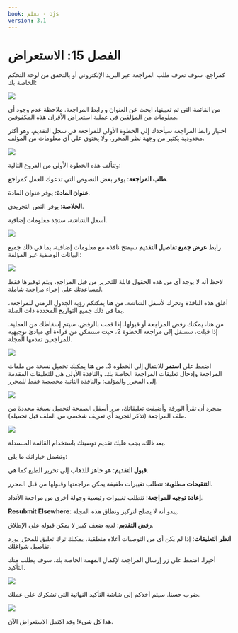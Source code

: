 ```yaml
---
book: تعلم - ojs
version: 3.1
---
```


# الفصل 15: الاستعراض

كمراجع، سوف تعرف طلب المراجعة عبر البريد الإلكتروني أو بالتحقق من لوحة التحكم الخاصة بك:

![](./assets/learning-ojs-3-rev-dashboard.png)

من القائمة التي تم تعيينها، ابحث عن العنوان و رابط المراجعة. ملاحظة عدم وجود أي معلومات من المؤلفين في عملية استعراض الأقران هذه المكفوفين.

اختيار رابط المراجعة سيأخذك إلى الخطوة الأولى للمراجعة في سجل التقديم، وهو أكثر محدودية بكثير من وجهة نظر المحرر، ولا يحتوي على أي معلومات من المؤلف.

![](./assets/learning-ojs-3-rev-step1.png)

وتتألف هذه الخطوة الأولى من الفروع التالية:

**طلب المراجعة**: يوفر بعض النصوص التي تدعوك للعمل كمراجع.

**عنوان المادة**: يوفر عنوان المادة.

**الخلاصة**: يوفر النص التجريدي.

أسفل الشاشة، ستجد معلومات إضافية.

![](./assets/learning-ojs-3-rev-step1-3.png)

رابط **عرض جميع تفاصيل التقديم** سيفتح نافذة مع معلومات إضافية، بما في ذلك جميع البيانات الوصفية غير المؤلفة:

![](./assets/learning-ojs-3-rev-step1-2.png)

لاحظ أنه لا يوجد أي من هذه الحقول قابلة للتحرير من قبل المراجع، ويتم توفيرها فقط لمساعدتك على إجراء مراجعة شاملة.

أغلق هذه النافذة وتحرك لأسفل الشاشة. من هنا يمكنكم رؤية الجدول الزمني للمراجعة، بما في ذلك جميع التواريخ المحددة ذات الصلة.

من هنا، يمكنك رفض المراجعة أو قبولها. إذا قمت بالرفض، سيتم إسقاطك من العملية. إذا قبلت، ستنتقل إلى مراجعة الخطوة 2، حيث ستتمكن من قراءة أي مبادئ توجيهية للمراجعين تقدمها المجلة.

![](./assets/learning-ojs-3-rev-step2.png)

اضغط على **استمر** للانتقال إلى الخطوة 3. من هنا يمكنك تحميل نسخة من ملفات المراجعة وإدخال تعليقات المراجعة الخاصة بك. والنافذة الأولى هي للتعليقات المقدمة إلى المحرر والمؤلف؛ والنافذة الثانية مخصصة فقط للمحرر.

![](./assets/learning-ojs-3-rev-step3.png)

بمجرد أن تقرأ الورقة وأضيفت تعليقاتك، مرر أسفل الصفحة لتحميل نسخة محددة من ملف المراجعة \(تذكر لتجريد أي تعريف شخصي من الملف قبل تحميله\).

![](./assets/learning-ojs-3-rev-step3-1.png)

بعد ذلك، يجب عليك تقديم توصيتك باستخدام القائمة المنسدلة.

وتشمل خياراتك ما يلي:

**قبول التقديم**: هو جاهز للذهاب إلى تحرير الطبع كما هي.

**التنقيحات مطلوبة**: تتطلب تغييرات طفيفة يمكن مراجعتها وقبولها من قبل المحرر.

**إعادة توجيه للمراجعة**: تتطلب تغييرات رئيسية وجولة أخرى من مراجعة الأنداد.

**Resubmit Elsewhere**: يبدو أنه لا يصلح لتركيز ونطاق هذه المجلة.

**رفض التقديم**: لديه ضعف كبير لا يمكن قبوله على الإطلاق.

**انظر التعليقات**: إذا لم يكن أي من التوصيات أعلاه منطقية، يمكنك ترك تعليق للمحرّر يورد تفاصيل شواغلك.

أخيرا، اضغط على زر إرسال المراجعة لإكمال المهمة الخاصة بك. سوف يطلب منك التأكيد.

![](./assets/learning-ojs-3-rev-step3-2.png)

ضرب حسنا. سيتم أخذكم إلى شاشة التأكيد النهائية التي تشكرك على عملك.

![](./assets/learning-ojs-3-rev-step4.png)

هذا كل شيء! وقد اكتمل الاستعراض الآن.
